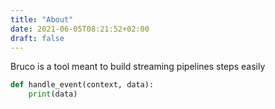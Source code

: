 ```yaml
---
title: "About"
date: 2021-06-05T08:21:52+02:00
draft: false
---
```


Bruco is a tool meant to build streaming pipelines steps easily

```python
def handle_event(context, data):
    print(data)
```